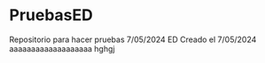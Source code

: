 # PruebasED
Repositorio para hacer pruebas 7/05/2024 ED
Creado el 7/05/2024
aaaaaaaaaaaaaaaaaaa
hghgj